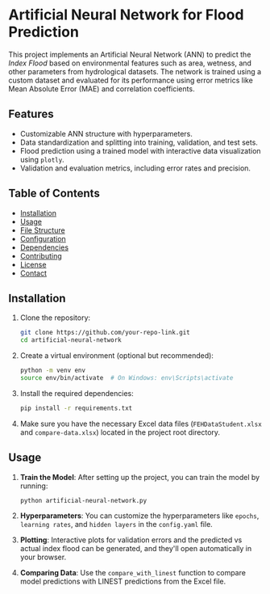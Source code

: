 # Artificial Neural Network for Flood Prediction

This project implements an Artificial Neural Network (ANN) to predict the *Index Flood* based on environmental features such as area, wetness, and other parameters from hydrological datasets. The network is trained using a custom dataset and evaluated for its performance using error metrics like Mean Absolute Error (MAE) and correlation coefficients.

## Features

- Customizable ANN structure with hyperparameters.
- Data standardization and splitting into training, validation, and test sets.
- Flood prediction using a trained model with interactive data visualization using `plotly`.
- Validation and evaluation metrics, including error rates and precision.

## Table of Contents

- [Installation](#installation)
- [Usage](#usage)
- [File Structure](#file-structure)
- [Configuration](#configuration)
- [Dependencies](#dependencies)
- [Contributing](#contributing)
- [License](#license)
- [Contact](#contact)

## Installation

1. Clone the repository:

    ```bash
    git clone https://github.com/your-repo-link.git
    cd artificial-neural-network
    ```

2. Create a virtual environment (optional but recommended):

    ```bash
    python -m venv env
    source env/bin/activate  # On Windows: env\Scripts\activate
    ```

3. Install the required dependencies:

    ```bash
    pip install -r requirements.txt
    ```

4. Make sure you have the necessary Excel data files (`FEHDataStudent.xlsx` and `compare-data.xlsx`) located in the project root directory.

## Usage

1. **Train the Model**: After setting up the project, you can train the model by running:

    ```bash
    python artificial-neural-network.py
    ```

2. **Hyperparameters**: You can customize the hyperparameters like `epochs`, `learning rates`, and `hidden layers` in the `config.yaml` file.

3. **Plotting**: Interactive plots for validation errors and the predicted vs actual index flood can be generated, and they'll open automatically in your browser.

4. **Comparing Data**: Use the `compare_with_linest` function to compare model predictions with LINEST predictions from the Excel file.